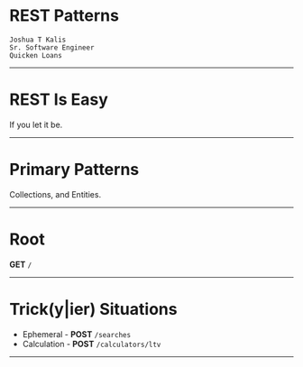 # REST Patterns

```
Joshua T Kalis
Sr. Software Engineer
Quicken Loans
```

---

# REST Is Easy

If you let it be.

---

# Primary Patterns

Collections, and Entities.

---

# Root

**GET** `/`

---

# Trick(y|ier) Situations

  - Ephemeral - **POST** `/searches`
  - Calculation - **POST** `/calculators/ltv`

---
